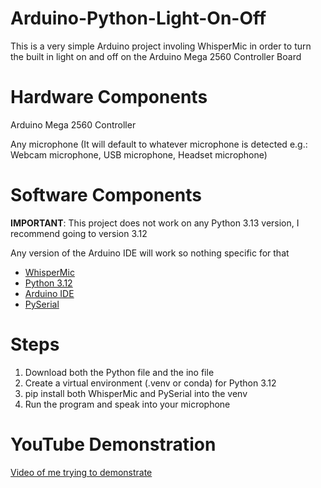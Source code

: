 # Arduino-Python-Light-On-Off
This is a very simple Arduino project involing WhisperMic in order to turn the built in light on and off on the Arduino Mega 2560 Controller Board
# Hardware Components
Arduino Mega 2560 Controller

Any microphone (It will default to whatever microphone is detected e.g.: Webcam microphone, USB microphone, Headset microphone)
# Software Components
**IMPORTANT**: This project does not work on any Python 3.13 version, I recommend going to version 3.12

Any version of the Arduino IDE will work so nothing specific for that
- [WhisperMic](https://github.com/mallorbc/whisper_mic)
- [Python 3.12](https://www.python.org/downloads/release/python-3129/)
- [Arduino IDE](https://www.arduino.cc/en/software)
- [PySerial](https://pypi.org/project/pyserial/)

# Steps
1. Download both the Python file and the ino file
2. Create a virtual environment (.venv or conda) for Python 3.12
3. pip install both WhisperMic and PySerial into the venv
4. Run the program and speak into your microphone

# YouTube Demonstration
[Video of me trying to demonstrate](https://youtu.be/fieb-uT54mU)
